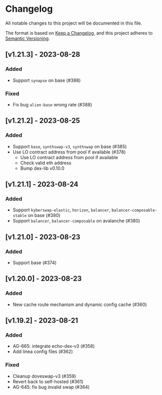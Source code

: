 # Changelog
All notable changes to this project will be documented in this file.

The format is based on [Keep a Changelog](https://keepachangelog.com/en/1.0.0/),
and this project adheres to [Semantic Versioning](https://semver.org/spec/v2.0.0.html).


## [v1.21.3] - 2023-08-28

### Added 
- Support `synapse` on base (#388)

### Fixed
- Fix bug `alien-base` wrong rate (#388)


## [v1.21.2] - 2023-08-25

### Added
- Support `baso`, `synthswap-v3`, `synthswap` on base (#385)
- Use LO contract address from pool if available (#378)
  - Use LO contract address from pool if available 
  - Check valid eth address 
  - Bump dex-lib v0.10.0


## [v1.21.1] - 2023-08-24

### Added
- Support `kyberswap-elastic`, `horizon`, `balancer`, `balancer-composable-stable` on base (#380)
- Support `balancer`, `balancer-composable` on avalanche (#380)


## [v1.21.0] - 2023-08-23

### Added 
- Support base (#374)


## [v1.20.0] - 2023-08-23   

### Added
- New cache route mechanism and dynamic config cache (#360)


## [v1.19.2] - 2023-08-21   

### Added
- AG-665: integrate echo-dex-v3 (#358)
- Add linea config files (#362)

### Fixed
- Cleanup doveswap-v3 (#359)
- Revert back to self-hosted (#361)
- AG-645: fix bug invalid swap (#364)
